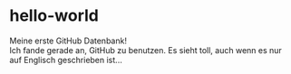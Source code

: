 # hello-world
Meine erste GitHub Datenbank!<br />
Ich fande gerade an, GitHub zu benutzen. Es sieht toll, auch wenn es nur auf Englisch geschrieben ist...
